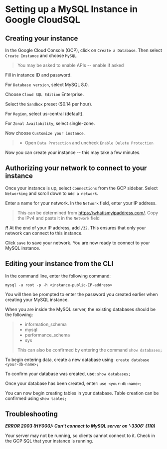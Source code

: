# Setting up a MySQL Instance in Google CloudSQL

## Creating your instance
In the Google Cloud Console (GCP), click on `Create a Database`. Then select `Create Instance` and choose `MySQL`.
> You may be asked to enable APIs -- enable if asked

Fill in instance ID and password.

For `Database version`, select MySQL 8.0.

Choose `Cloud SQL Edition` Enterprise.

Select the `Sandbox` preset ($0.14 per hour).

For `Region`, select us-central (default).

For `Zonal Availability`, select single-zone.

Now choose `Customize your instance`.
> - Open `Data Protection` and uncheck `Enable Delete Protection`

Now you can create your instance -- this may take a few minutes.

## Authorizing your network to connect to your instance
Once your instance is up, select `Connections` from the GCP sidebar.
Select `Networking` and scroll down to `Add a network`.

Enter a name for your network. In the `Network` field, enter your IP address.
> This can be determined from https://whatismyipaddress.com/.
> Copy the IPv4 and paste it in the `Network` field

***!!*** At the end of your IP address, add `/32`. This ensures that only your network can connect to this instance. 

Click `save` to save your network. You are now ready to connect to your MySQL instance.

## Editing your instance from the CLI

In the command line, enter the following command:
```
mysql -u root -p -h <instance-public-IP-address>
```
You will then be prompted to enter the password you created earlier when creating your MySQL instance.

When you are inside the MySQL server, the existing databases should be the following:

> - information_schema
> - mysql
> - performance_schema
> - sys
>   
> This can also be confirmed by entering the command `show databases; `

To begin entering data, create a new database using: `create database <your-db-name>;`

To confirm your database was created, use: `show databases;`

Once your database has been created, enter: `use <your-db-name>;`

You can now begin creating tables in your database. Table creation can be confirmed using `show tables;`

## Troubleshooting 

***ERROR 2003 (HY000): Can't connect to MySQL server on '<your-host-IP>:3306' (110)***

Your server may not be running, so clients cannot connect to it. Check in the GCP SQL that your instance is running.

